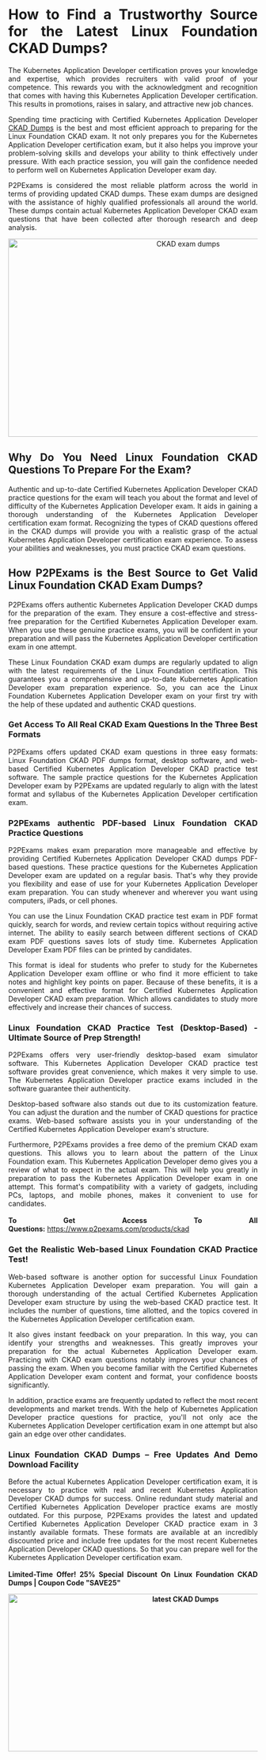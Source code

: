 <h1 style="text-align: justify;">How to Find a Trustworthy Source for the Latest Linux Foundation CKAD Dumps?</h1>

<p style="text-align: justify;">The Kubernetes Application Developer certification proves your knowledge and expertise, which provides recruiters with valid proof of your competence. This rewards you with the acknowledgment and recognition that comes with having this Kubernetes Application Developer certification. This results in promotions, raises in salary, and attractive new job chances.</p>

<p style="text-align: justify;">Spending time practicing with Certified Kubernetes Application Developer <a href="https://www.p2pexams.com/linux-foundation/pdf/ckad">CKAD Dumps</a> is the best and most efficient approach to preparing for the Linux Foundation CKAD exam. It not only prepares you for the Kubernetes Application Developer certification exam, but it also helps you improve your problem-solving skills and develops your ability to think effectively under pressure. With each practice session, you will gain the confidence needed to perform well on Kubernetes Application Developer exam day.</p>

<p style="text-align: justify;">P2PExams is considered the most reliable platform across the world in terms of providing updated CKAD dumps. These exam dumps are designed with the assistance of highly qualified professionals all around the world. These dumps contain actual Kubernetes Application Developer CKAD exam questions that have been collected after thorough research and deep analysis.</p>

<p style="text-align: center;"><a href="https://www.p2pexams.com/products/ckad"><img alt="CKAD exam dumps" src="https://i.imgur.com/bYO6cd5.jpeg" style="width: 711px; height: 400px;" /></a></p>

<h2 style="text-align: justify;">Why Do You Need Linux Foundation CKAD Questions To Prepare For the Exam?</h2>

<p style="text-align: justify;">Authentic and up-to-date Certified Kubernetes Application Developer CKAD practice questions for the exam will teach you about the format and level of difficulty of the Kubernetes Application Developer exam. It aids in gaining a thorough understanding of the Kubernetes Application Developer certification exam format. Recognizing the types of CKAD questions offered in the CKAD dumps will provide you with a realistic grasp of the actual Kubernetes Application Developer certification exam experience. To assess your abilities and weaknesses, you must practice CKAD exam questions.</p>

<h2 style="text-align: justify;">How P2PExams is the Best Source to Get Valid Linux Foundation CKAD Exam Dumps?</h2>

<p style="text-align: justify;">P2PExams offers authentic Kubernetes Application Developer CKAD dumps for the preparation of the exam. They ensure a cost-effective and stress-free preparation for the Certified Kubernetes Application Developer exam. When you use these genuine practice exams, you will be confident in your preparation and will pass the Kubernetes Application Developer certification exam in one attempt.</p>

<p style="text-align: justify;">These Linux Foundation CKAD exam dumps are regularly updated to align with the latest requirements of the Linux Foundation certification. This guarantees you a comprehensive and up-to-date Kubernetes Application Developer exam preparation experience. So, you can ace the Linux Foundation Kubernetes Application Developer exam on your first try with the help of these updated and authentic CKAD questions.</p>

<h3 style="text-align: justify;">Get Access To All Real CKAD Exam Questions In the Three Best Formats</h3>

<p style="text-align: justify;">P2PExams offers updated CKAD exam questions in three easy formats: Linux Foundation CKAD PDF dumps format, desktop software, and web-based Certified Kubernetes Application Developer CKAD practice test software. The sample practice questions for the Kubernetes Application Developer exam by P2PExams are updated regularly to align with the latest format and syllabus of the Kubernetes Application Developer certification exam.</p>

<h3 style="text-align: justify;">P2PExams authentic PDF-based Linux Foundation CKAD Practice Questions</h3>

<p style="text-align: justify;">P2PExams makes exam preparation more manageable and effective by providing Certified Kubernetes Application Developer CKAD dumps PDF-based questions. These practice questions for the Kubernetes Application Developer exam are updated on a regular basis. That&#39;s why they provide you flexibility and ease of use for your Kubernetes Application Developer exam preparation. You can study whenever and wherever you want using computers, iPads, or cell phones.</p>

<p style="text-align: justify;">You can use the Linux Foundation CKAD practice test exam in PDF format quickly, search for words, and review certain topics without requiring active internet. The ability to easily search between different sections of CKAD exam PDF questions saves lots of study time. Kubernetes Application Developer Exam PDF files can be printed by candidates.</p>

<p style="text-align: justify;">This format is ideal for students who prefer to study for the Kubernetes Application Developer exam offline or who find it more efficient to take notes and highlight key points on paper. Because of these benefits, it is a convenient and effective format for Certified Kubernetes Application Developer CKAD exam preparation. Which allows candidates to study more effectively and increase their chances of success.</p>

<h3 style="text-align: justify;">Linux Foundation CKAD Practice Test (Desktop-Based) - Ultimate Source of Prep Strength!</h3>

<p style="text-align: justify;">P2PExams offers very user-friendly desktop-based exam simulator software. This Kubernetes Application Developer CKAD practice test software provides great convenience, which makes it very simple to use. The Kubernetes Application Developer practice exams included in the software guarantee their authenticity.</p>

<p style="text-align: justify;">Desktop-based software also stands out due to its customization feature. You can adjust the duration and the number of CKAD questions for practice exams. Web-based software assists you in your understanding of the Certified Kubernetes Application Developer exam&#39;s structure.</p>

<p style="text-align: justify;">Furthermore, P2PExams provides a free demo of the premium CKAD exam questions. This allows you to learn about the pattern of the Linux Foundation exam. This Kubernetes Application Developer demo gives you a review of what to expect in the actual exam. This will help you greatly in preparation to pass the Kubernetes Application Developer exam in one attempt. This format&#39;s compatibility with a variety of gadgets, including PCs, laptops, and mobile phones, makes it convenient to use for candidates.<br />
<br />
<strong>To Get Access To All Questions:</strong>&nbsp;<a href="https://www.p2pexams.com/products/ckad">https://www.p2pexams.com/products/ckad</a></p>

<h3 style="text-align: justify;">Get the Realistic Web-based Linux Foundation CKAD Practice Test!</h3>

<p style="text-align: justify;">Web-based software is another option for successful Linux Foundation Kubernetes Application Developer exam preparation. You will gain a thorough understanding of the actual Certified Kubernetes Application Developer exam structure by using the web-based CKAD practice test. It includes the number of questions, time allotted, and the topics covered in the Kubernetes Application Developer certification exam.</p>

<p style="text-align: justify;">It also gives instant feedback on your preparation. In this way, you can identify your strengths and weaknesses. This greatly improves your preparation for the actual Kubernetes Application Developer exam. Practicing with CKAD exam questions notably improves your chances of passing the exam. When you become familiar with the Certified Kubernetes Application Developer exam content and format, your confidence boosts significantly.</p>

<p style="text-align: justify;">In addition, practice exams are frequently updated to reflect the most recent developments and market trends. With the help of Kubernetes Application Developer practice questions for practice, you&#39;ll not only ace the Kubernetes Application Developer certification exam in one attempt but also gain an edge over other candidates.</p>

<h3 style="text-align: justify;">Linux Foundation CKAD Dumps &ndash; Free Updates And Demo Download Facility</h3>

<p style="text-align: justify;">Before the actual Kubernetes Application Developer certification exam, it is necessary to practice with real and recent Kubernetes Application Developer CKAD dumps for success. Online redundant study material and Certified Kubernetes Application Developer practice exams are mostly outdated. For this purpose, P2PExams provides the latest and updated Certified Kubernetes Application Developer CKAD practice exam in 3 instantly available formats. These formats are available at an incredibly discounted price and include free updates for the most recent Kubernetes Application Developer CKAD questions. So that you can prepare well for the Kubernetes Application Developer certification exam.<br />
<br />
<strong>Limited-Time Offer! 25% Special Discount On Linux Foundation CKAD Dumps | Coupon Code &quot;SAVE25&quot;</strong></p>

<p style="text-align: center;"><strong><img alt="latest CKAD Dumps" src="https://i.imgur.com/v6S6yYL.jpeg" style="width: 700px; height: 318px;" /></strong></p>
